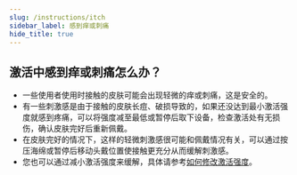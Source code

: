```yaml
---
slug: /instructions/itch
sidebar_label: 感到痒或刺痛
hide_title: true
---
```


## 激活中感到痒或刺痛怎么办？

- 一些使用者使用时接触的皮肤可能会出现轻微的痒或刺痛，这是安全的。
- 有一些刺激感是由于接触的皮肤长痘、破损导致的，如果还没达到最小激活强度就感到疼痛，可以将强度减至最低或暂停后取下设备，检查激活处有无损伤，确认皮肤完好后重新佩戴。
- 在皮肤完好的情况下，这样的轻微刺激感很可能和佩戴情况有关，可以通过按压海绵或暂停后移动头戴位置使接触更充分从而缓解刺激感。
- 您也可以通过减小激活强度来缓解，具体请参考[如何修改激活强度](/instructions/change-intensity)。